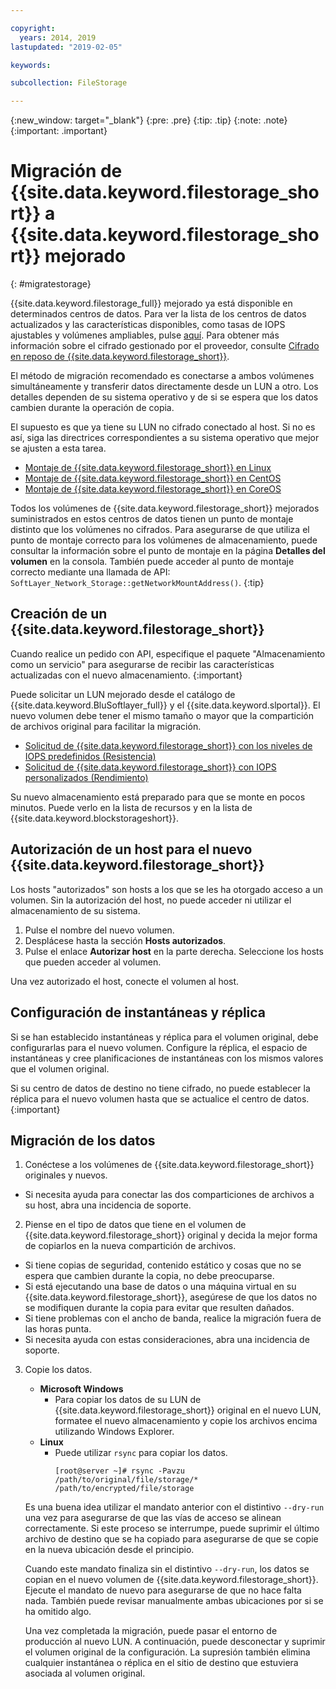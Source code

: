 ```yaml
---

copyright:
  years: 2014, 2019
lastupdated: "2019-02-05"

keywords:

subcollection: FileStorage

---
```

{:new_window: target="_blank"}
{:pre: .pre}
{:tip: .tip}
{:note: .note}
{:important: .important}

# Migración de {{site.data.keyword.filestorage_short}} a {{site.data.keyword.filestorage_short}} mejorado
{: #migratestorage}

{{site.data.keyword.filestorage_full}} mejorado ya está disponible en determinados centros de datos. Para ver la lista de los centros de datos actualizados y las características disponibles, como tasas de IOPS ajustables y volúmenes ampliables, pulse [aquí](/docs/infrastructure/FileStorage?topic=FileStorage-news). Para obtener más información sobre el cifrado gestionado por el proveedor, consulte [Cifrado en reposo de {{site.data.keyword.filestorage_short}}](/docs/infrastructure/FileStorage?topic=FileStorage-encryption).

El método de migración recomendado es conectarse a ambos volúmenes simultáneamente y transferir datos directamente desde un LUN a otro. Los detalles dependen de su sistema operativo y de si se espera que los datos cambien durante la operación de copia.

El supuesto es que ya tiene su LUN no cifrado conectado al host. Si no es así, siga las directrices correspondientes a su sistema operativo que mejor se ajusten a esta tarea.

- [Montaje de {{site.data.keyword.filestorage_short}} en Linux](/docs/infrastructure/FileStorage?topic=FileStorage-mountingLinux)
- [Montaje de {{site.data.keyword.filestorage_short}} en CentOS](/docs/infrastructure/FileStorage?topic=FileStorage-mountingCentOS)
- [Montaje de {{site.data.keyword.filestorage_short}} en CoreOS](/docs/infrastructure/FileStorage?topic=FileStorage-mountingCoreOS)

Todos los volúmenes de {{site.data.keyword.filestorage_short}} mejorados suministrados en estos centros de datos tienen un punto de montaje distinto que los volúmenes no cifrados. Para asegurarse de que utiliza el punto de montaje correcto para los volúmenes de almacenamiento, puede consultar la información sobre el punto de montaje en la página **Detalles del volumen** en la consola. También puede acceder al punto de montaje correcto mediante una llamada de API: `SoftLayer_Network_Storage::getNetworkMountAddress()`.
{:tip}


## Creación de un {{site.data.keyword.filestorage_short}}

Cuando realice un pedido con API, especifique el paquete "Almacenamiento como un servicio" para asegurarse de recibir las características actualizadas con el nuevo almacenamiento.
{:important}

Puede solicitar un LUN mejorado desde el catálogo de {{site.data.keyword.BluSoftlayer_full}} y el {{site.data.keyword.slportal}}. El nuevo volumen debe tener el mismo tamaño o mayor que la compartición de archivos original para facilitar la migración.

- [Solicitud de {{site.data.keyword.filestorage_short}} con los niveles de IOPS predefinidos (Resistencia)](/docs/infrastructure/FileStorage?topic=FileStorage-orderingConsole#endurance)
- [Solicitud de {{site.data.keyword.filestorage_short}} con IOPS personalizados (Rendimiento)](/docs/infrastructure/FileStorage?topic=FileStorage-orderingConsole#performance)

Su nuevo almacenamiento está preparado para que se monte en pocos minutos. Puede verlo en la lista de recursos y en la lista de {{site.data.keyword.blockstorageshort}}.


## Autorización de un host para el nuevo {{site.data.keyword.filestorage_short}}

Los hosts "autorizados" son hosts a los que se les ha otorgado acceso a un volumen. Sin la autorización del host, no puede acceder ni utilizar el almacenamiento de su sistema.

1. Pulse el nombre del nuevo volumen.
2. Desplácese hasta la sección **Hosts autorizados**.
3. Pulse el enlace **Autorizar host** en la parte derecha. Seleccione los hosts que pueden acceder al volumen.

Una vez autorizado el host, conecte el volumen al host.


## Configuración de instantáneas y réplica

Si se han establecido instantáneas y réplica para el volumen original, debe configurarlas para el nuevo volumen. Configure la réplica, el espacio de instantáneas y cree planificaciones de instantáneas con los mismos valores que el volumen original.

Si su centro de datos de destino no tiene cifrado, no puede establecer la réplica para el nuevo volumen hasta que se actualice el centro de datos.
{:important}


## Migración de los datos

1. Conéctese a los volúmenes de {{site.data.keyword.filestorage_short}} originales y nuevos.
  - Si necesita ayuda para conectar las dos comparticiones de archivos a su host, abra una incidencia de soporte.

2. Piense en el tipo de datos que tiene en el volumen de {{site.data.keyword.filestorage_short}} original y decida la mejor forma de copiarlos en la nueva compartición de archivos.
  - Si tiene copias de seguridad, contenido estático y cosas que no se espera que cambien durante la copia, no debe preocuparse.
  - Si está ejecutando una base de datos o una máquina virtual en su {{site.data.keyword.filestorage_short}}, asegúrese de que los datos no se modifiquen durante la copia para evitar que resulten dañados.
  - Si tiene problemas con el ancho de banda, realice la migración fuera de las horas punta.
  - Si necesita ayuda con estas consideraciones, abra una incidencia de soporte.

3. Copie los datos.
   - **Microsoft
Windows**
     - Para copiar los datos de su LUN de {{site.data.keyword.filestorage_short}} original en el nuevo LUN, formatee el nuevo almacenamiento y copie los archivos encima utilizando Windows Explorer.
   - **Linux**
     - Puede utilizar `rsync` para copiar los datos.
       ```
       [root@server ~]# rsync -Pavzu /path/to/original/file/storage/* /path/to/encrypted/file/storage
       ```

   Es una buena idea utilizar el mandato anterior con el distintivo `--dry-run` una vez para asegurarse de que las vías de acceso se alinean correctamente. Si este proceso se interrumpe, puede suprimir el último archivo de destino que se ha copiado para asegurarse de que se copie en la nueva ubicación desde el principio.

   Cuando este mandato finaliza sin el distintivo `--dry-run`, los datos se copian en el nuevo volumen de {{site.data.keyword.filestorage_short}}. Ejecute el mandato de nuevo para asegurarse de que no hace falta nada. También puede revisar manualmente ambas ubicaciones por si se ha omitido algo.

   Una vez completada la migración, puede pasar el entorno de producción al nuevo LUN. A continuación, puede desconectar y suprimir el volumen original de la configuración. La supresión también elimina cualquier instantánea o réplica en el sitio de destino que estuviera asociada al volumen original.
